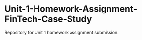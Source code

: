 # Unit-1-Homework-Assignment-FinTech-Case-Study
Repository for Unit 1 homework assignment submission.
